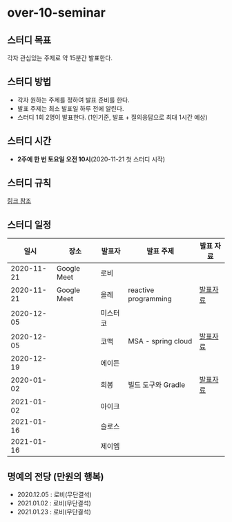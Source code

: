 # over-10-seminar
## 스터디 목표
각자 관심있는 주제로 약 15분간 발표한다.


## 스터디 방법
- 각자 원하는 주제를 정하여 발표 준비를 한다.
- 발표 주제는 최소 발표일 하루 전에 알린다.
- 스터디 1회 2명이 발표한다. (1인기준, 발표 + 질의응답으로 최대 1시간 예상)


## 스터디 시간
- **2주에 한 번 토요일 오전 10시**(2020-11-21 첫 스터디 시작)


## 스터디 규칙
[링크 참조](https://github.com/Over-10-Study/study-rule)


## 스터디 일정
| 일시       | 장소        | 발표자   |             발표 주제           | 발표 자료 |
|------------|-------------|----------|-------------------------------|-----------|
| 2020-11-21 | Google Meet | 로비     |                                |           |
| 2020-11-21 | Google Meet | 올레     |     reactive programming       |   [발표자료](https://docs.google.com/presentation/d/11Hfl6VsrtQxXOIejsNsiO_76UgvUZkRlwNZQ9gVnbco/edit?usp=sharing)  |
| 2020-12-05 |             | 미스터코 |                                |           |
| 2020-12-05 |             | 코맥     |       MSA - spring cloud       |    [발표자료](https://www.notion.so/MSA-e89a6583028743d18735dc04ae30752c)    |
| 2020-12-19 |             | 에이든   |                                |           |
| 2020-01-02 |             | 희봉     |        빌드 도구와 Gradle        |     [발표자료](https://www.notion.so/Over10-bee173321b0846c0a9cd37c9c362ec14)    |
| 2021-01-02 |             | 아이크   |                                |           |
| 2021-01-16 |             | 슬로스   |                                |           |
| 2021-01-16 |             | 제이엠   |                                |           |


## 명예의 전당 (만원의 행복)
- 2020.12.05 : 로비(무단결석)
- 2021.01.02 : 로비(무단결석)
- 2021.01.23 : 로비(무단결석)
